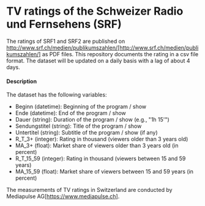 # TV ratings of the Schweizer Radio und Fernsehens (SRF)

The ratings of SRF1 and SRF2 are published on http://www.srf.ch/medien/publikumszahlen/[http://www.srf.ch/medien/publikumszahlen/] as PDF files. This repository documents the rating in a csv file format. The dataset will be updated on a daily basis with a lag of about 4 days.

#### Description
The dataset has the following variables:

- Beginn (datetime): Beginning of the program / show
- Ende (datetime): End of the program / show
- Dauer (string): Duration of the program / show (e.g., "1h 15'")
- Sendungstitel (string): Title of the program / show
- Untertitel (string): Subtitle of the program / show (if any)
- R_T_3+ (integer): Rating in thousand (viewers older than 3 years old)
- MA_3+ (float): Market share of viewers older than 3 years old (in percent)
- R_T_15_59 (integer): Rating in thousand (viewers between 15 and 59 years)
- MA_15_59 (float): Market share of viewers between 15 and 59 years (in percent)

The measurements of TV ratings in Switzerland are conducted by Mediapulse AG[https://www.mediapulse.ch].
